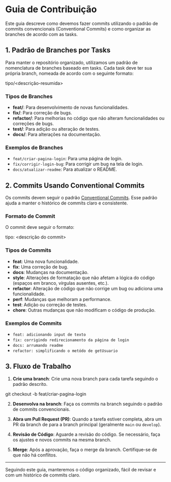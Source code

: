# Guia de Contribuição

Este guia descreve como devemos fazer commits utilizando o padrão de commits convencionais (Conventional Commits) e como organizar as branches de acordo com as tasks.

## 1. Padrão de Branches por Tasks

Para manter o repositório organizado, utilizamos um padrão de nomenclatura de branches baseado em tasks. Cada task deve ter sua própria branch, nomeada de acordo com o seguinte formato:

tipo/<descrição-resumida>

### Tipos de Branches

- **feat/**: Para desenvolvimento de novas funcionalidades.
- **fix/**: Para correção de bugs.
- **refactor/**: Para melhorias no código que não alteram funcionalidades ou correções de bugs.
- **test/**: Para adição ou alteração de testes.
- **docs/**: Para alterações na documentação.

### Exemplos de Branches

- `feat/criar-pagina-login`: Para uma página de login.
- `fix/corrigir-login-bug`: Para corrigir um bug na tela de login.
- `docs/atualizar-readme`: Para atualizar o README.

## 2. Commits Usando Conventional Commits

Os commits devem seguir o padrão [Conventional Commits](https://www.conventionalcommits.org/en/v1.0.0/). Esse padrão ajuda a manter o histórico de commits claro e consistente.

### Formato de Commit

O commit deve seguir o formato:

tipo: <descrição do commit>


### Tipos de Commits

- **feat**: Uma nova funcionalidade.
- **fix**: Uma correção de bug.
- **docs**: Mudanças na documentação.
- **style**: Alterações de formatação que não afetam a lógica do código (espaços em branco, vírgulas ausentes, etc.).
- **refactor**: Alteração de código que não corrige um bug ou adiciona uma funcionalidade.
- **perf**: Mudanças que melhoram a performance.
- **test**: Adição ou correção de testes.
- **chore**: Outras mudanças que não modificam o código de produção.

### Exemplos de Commits

- `feat: adicionando input de texto`
- `fix: corrigindo redirecionamento da página de login`
- `docs: arrumando readme`
- `refactor: simplificando o metódo de getUsuario`


## 3. Fluxo de Trabalho

1. **Crie uma branch**: Crie uma nova branch para cada tarefa seguindo o padrão descrito.

git checkout -b feat/criar-pagina-login


2. **Desenvolva na branch**: Faça os commits na branch seguindo o padrão de commits convencionais.

3. **Abra um Pull Request (PR)**: Quando a tarefa estiver completa, abra um PR da branch de para a branch principal (geralmente `main` ou `develop`).

4. **Revisão de Código**: Aguarde a revisão do código. Se necessário, faça os ajustes e novos commits na mesma branch.

5. **Merge**: Após a aprovação, faça o merge da branch. Certifique-se de que não há conflitos.

---

Seguindo este guia, manteremos o código organizado, fácil de revisar e com um histórico de commits claro.

